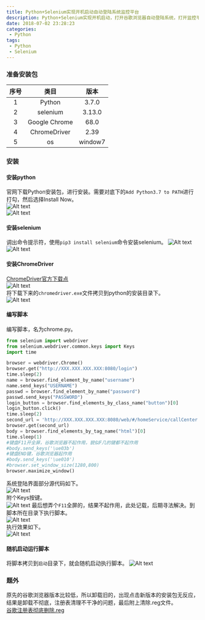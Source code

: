```yaml
---
title: Python+Selenium实现开机启动自动登陆系统监控平台
description: Python+Selenium实现开机启动，打开谷歌浏览器自动登陆系统，打开监控平台。
date: 2018-07-02 23:28:23
categories:
 - Python  
tags:
 - Python
 - Selenium
---  
```

### 准备安装包  

序号 | 类目 | 版本  
:-: | :-: | :-:   
1 | Python | 3.7.0  
2 | selenium | 3.13.0  
3 | Google Chrome | 68.0  
4 | ChromeDriver | 2.39  
5 | os | window7  
  
### 安装  
#### 安装python
官网下载Python安装包，进行安装。需要对底下的```Add Python3.7 to PATH```进行打勾，然后选择Install Now。  
![Alt text](http://p92ijvt1x.bkt.clouddn.com/selenium_002.png "安装Python3.7")   
![Alt text](http://p92ijvt1x.bkt.clouddn.com/selenium_003.png "安装Python3.7完成")  
#### 安装selenium  
调出命令提示符，使用```pip3 install selenium```命令安装selenium。 
![Alt text](http://p92ijvt1x.bkt.clouddn.com/selenium_004.png "安装selenium")  
![Alt text](http://p92ijvt1x.bkt.clouddn.com/selenium_005.png "安装selenium完成")  
#### 安装ChromeDriver  
[ChromeDriver官方下载点](https://sites.google.com/a/chromium.org/chromedriver/downloads)  
![Alt text](http://p92ijvt1x.bkt.clouddn.com/selenium_101.png "选择浏览器对应的webdriver")  
将下载下来的```chromedriver.exe```文件拷贝到python的安装目录下。  
![Alt text](http://p92ijvt1x.bkt.clouddn.com/selenium_006.png "拷贝到python的安装目录")
#### 编写脚本  
编写脚本，名为chrome.py。  
```python  
from selenium import webdriver
from selenium.webdriver.common.keys import Keys
import time

browser = webdriver.Chrome()
browser.get("http://XXX.XXX.XXX.XXX:8080/login")
time.sleep(2)
name = browser.find_element_by_name("username")
name.send_keys("USERNAME")
passwd = browser.find_element_by_name("password")
passwd.send_keys("PASSWORD")
login_button = browser.find_elements_by_class_name("button")[0]
login_button.click()
time.sleep(2)
second_url = 'http://XXX.XXX.XXX.XXX:8080/web/#/homeService/callCenter'
browser.get(second_url)
body = browser.find_elements_by_tag_name("html")[0]
time.sleep(1)
#键盘F11开全屏，谷歌浏览器不起作用，貌似F几的键都不起作用
#body.send_keys('\ue03b')
#键盘END键，谷歌浏览器起作用
#body.send_keys('\ue010')
#browser.set_window_size(1280,800)
browser.maximize_window()  
```  
系统登陆界面部分源代码如下。  
![Alt text](http://p92ijvt1x.bkt.clouddn.com/selenium_001.png "系统登陆界面源代码")  
附个Keys按键。  
![Alt text](http://p92ijvt1x.bkt.clouddn.com/selenium_008.png "Keys按键一览")
最后想弄个```F11```全屏的，结果不起作用，此处记载，后期寻法解决。到脚本所在目录下执行脚本。  
![Alt text](http://p92ijvt1x.bkt.clouddn.com/selenium_007.png "执行脚本")  
执行效果如下。  
![Alt text](http://p92ijvt1x.bkt.clouddn.com/IMG_3195.GIF "自动化效果")  
#### 随机启动运行脚本  
将脚本拷贝到```启动```目录下，就会随机启动执行脚本。
![Alt text](http://p92ijvt1x.bkt.clouddn.com/selenium_009.png "脚本放置到启动目录")  
### 题外  
原先的谷歌浏览器版本比较低，所以卸载旧的，出现点击新版本的安装包无反应，结果是卸载不彻底，注册表清理不干净的问题，最后附上清除.reg文件。  
[谷歌注册表彻底删除.reg](http://p92ijvt1x.bkt.clouddn.com/%E8%B0%B7%E6%AD%8C%E6%B3%A8%E5%86%8C%E8%A1%A8%E5%BD%BB%E5%BA%95%E5%88%A0%E9%99%A4.reg)  

